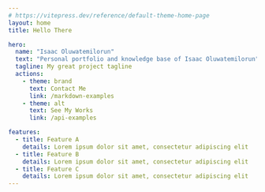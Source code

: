 ```yaml
---
# https://vitepress.dev/reference/default-theme-home-page
layout: home
title: Hello There

hero:
  name: "Isaac Oluwatemilorun"
  text: "Personal portfolio and knowledge base of Isaac Oluwatemilorun"
  tagline: My great project tagline
  actions:
    - theme: brand
      text: Contact Me
      link: /markdown-examples
    - theme: alt
      text: See My Works
      link: /api-examples

features:
  - title: Feature A
    details: Lorem ipsum dolor sit amet, consectetur adipiscing elit
  - title: Feature B
    details: Lorem ipsum dolor sit amet, consectetur adipiscing elit
  - title: Feature C
    details: Lorem ipsum dolor sit amet, consectetur adipiscing elit
---
```


